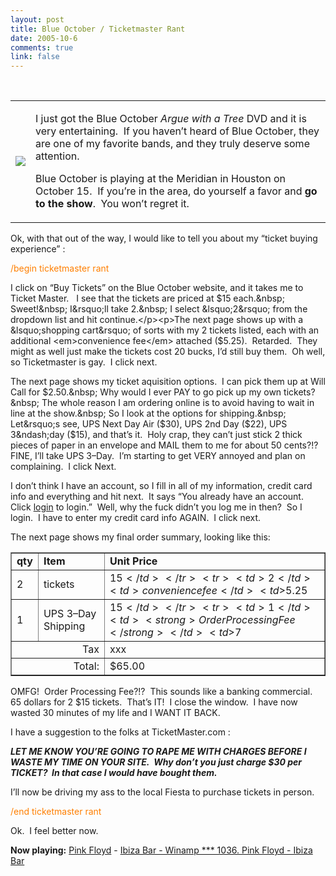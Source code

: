 ```yaml
--- 
layout: post
title: Blue October / Ticketmaster Rant
date: 2005-10-6
comments: true
link: false
---
```

&nbsp; <table><tbody><tr><td><p><a href="http://store.bandwear.com/Merchant2/merchant.mv?Screen=PROD&amp;Product_Code=bo-dvd&amp;Category_Code=blueoctober"><img src="/images/bo-dvdt__.gif" hspace="0"  border="0"  /></a> </p></td><td><p>I just got the Blue October <em>Argue with a Tree</em> DVD and it is very entertaining.&nbsp; If you haven&rsquo;t heard of Blue October, they are one of my favorite bands, and they truly deserve some attention. </p><p>Blue October is playing at the Meridian in Houston on October 15.&nbsp; If you&rsquo;re in the area, do yourself a favor and <strong>go to the show</strong>.&nbsp; You won&rsquo;t regret it.</p></td></tr></tbody></table><p>Ok, with that out of the way,&nbsp;I would like to tell you about my &ldquo;ticket buying experience&rdquo; :</p><p><font color="#ff7f00">/begin ticketmaster rant</font></p><p>I click on &ldquo;Buy Tickets&rdquo; on the Blue October website, and it takes me to Ticket Master.&nbsp;&nbsp; I see that the tickets are priced at $15 each.&nbsp; Sweet!&nbsp; I&rsquo;ll take 2.&nbsp; I select &lsquo;2&rsquo; from the dropdown list and hit continue.</p><p>The next page shows up with a &lsquo;shopping cart&rsquo; of sorts with my 2 tickets listed, each with an additional <em>convenience fee</em> attached ($5.25).&nbsp; Retarded.&nbsp; They might as well just make the tickets cost 20 bucks, I&rsquo;d still buy them.&nbsp; Oh well, so Ticketmaster is gay.&nbsp; I click next.</p><p>The next page shows my ticket aquisition options.&nbsp; I can pick them up at Will Call for $2.50.&nbsp; Why would I ever PAY to go pick up my own tickets?&nbsp; The whole reason I am ordering online is to avoid having to wait in line at the show.&nbsp; So I look at the options for shipping.&nbsp; Let&rsquo;s see, UPS Next Day Air ($30), UPS 2nd Day ($22), UPS 3&ndash;day ($15), and that&rsquo;s it.&nbsp; Holy crap, they can&rsquo;t just stick 2 thick pieces of paper in an envelope and MAIL them to me for about 50 cents?!?&nbsp; FINE, I&rsquo;ll take UPS 3&ndash;Day.&nbsp; I&rsquo;m starting to get VERY annoyed and plan on complaining.&nbsp; I click Next.</p><p>I don&rsquo;t think I have an account, so I fill in all of my information, credit card info and everything and hit next.&nbsp; It says &ldquo;You already have an account.&nbsp; Click <u>login</u> to login.&rdquo;&nbsp; Well, why the fuck didn&rsquo;t you log me in then?&nbsp; So I login.&nbsp; I have to enter my credit card info AGAIN.&nbsp; I click next.</p><p>The next page shows my final order summary, looking like this:</p><table border="1"><tbody><tr><td><b>qty</b></td><td><b>Item</b></td><td><b>Unit Price</b> </td></tr><tr><td>2</td><td>tickets </td><td>$15</td></tr><tr><td>2</td><td>convenience fee</td><td>$5.25</td></tr><tr><td>1</td><td>UPS 3&ndash;Day Shipping </td><td>$15</td></tr><tr><td>1</td><td><strong>Order Processing Fee</strong></td><td>$7</td></tr><tr><td align="right" colspan="2">Tax</td><td>xxx</td></tr><tr><td align="right" colspan="2">Total:</td><td>$65.00</td></tr><tr></tr></tbody></table><p>OMFG!&nbsp; Order Processing Fee?!?&nbsp; This sounds like a banking commercial.&nbsp; 65 dollars for 2 $15 tickets.&nbsp; That&rsquo;s IT!&nbsp; I close the window.&nbsp; I have now wasted 30 minutes of my life and I WANT IT BACK.</p><p>I have a suggestion to the folks at TicketMaster.com :</p><p><strong><em>LET ME KNOW YOU&rsquo;RE GOING TO RAPE ME WITH CHARGES BEFORE I WASTE MY TIME ON YOUR SITE.&nbsp; Why don&rsquo;t you just charge $30 per TICKET?&nbsp; In that case I would have bought them.</em></strong></p><p>I&rsquo;ll now be driving my ass to the local Fiesta to purchase tickets in person.</p><p><font color="#ff7f00">/end ticketmaster rant</font></p><p>Ok.&nbsp; I feel better now.</p><p><strong>Now playing:</strong> <a href="http://phobos.apple.com/WebObjects/MZSearch.woa/wa/advancedSearchResults?artistTerm=Pink Floyd">Pink Floyd</a> - <a href="http://phobos.apple.com/WebObjects/MZSearch.woa/wa/advancedSearchResults?songTerm=Ibiza Bar - Winamp *** 1036. Pink Floyd - Ibiza Bar&amp;artistTerm=Pink Floyd">Ibiza Bar - Winamp *** 1036. Pink Floyd - Ibiza Bar</a></p>
